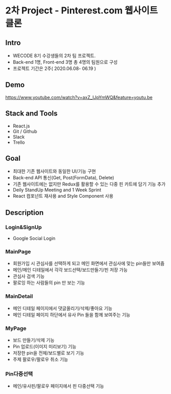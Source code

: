 # 2차 Project - Pinterest.com 웹사이트 클론
## Intro
- WECODE 8기 수강생들의 2차 팀 프로젝트.
- Back-end 1명, Front-end 3명 총 4명의 팀원으로 구성
- 프로젝트 기간은 2주( 2020.06.08- 06.19 )
## Demo
https://www.youtube.com/watch?v=axZ_IJpYmWQ&feature=youtu.be
## Stack and Tools
- React.js
- Git / Github
- Slack
- Trello
## Goal
- 최대한 기존 웹사이트와 동일한 UI/기능 구현
- Back-end API 통신(Get, Post(FormData), Delete)
- 기존 웹사이트에는 없지만 Redux를 활용할 수 있는 다중 핀 카트에 담기 기능 추가
- Deily StandUp Meeting and 1 Week Sprint
- React 컴포넌트 재사용 and Style Component 사용
## Description
### Login&SignUp
- Google Social Login
### MainPage
- 회원가입 시 관심사를 선택하게 되고 메인 화면에서 관심사에 맞는 pin들만 보여줌
- 메인/메인 디테일에서 각각 보드선택/보드만들기/핀 저장 가능
- 관심사 검색 기능
- 팔로잉 하는 사람들의 pin 만 보는 기능
### MainDetail
- 메인 디테일 페이지에서 댓글올리기/삭제/좋아요 기능
- 메인 디테일 페이지 하단에서 유사 Pin 들을 함께 보여주는 기능
### MyPage
- 보드 만들기/삭제 기능
- Pin 업로드(이미지 미리보기) 기능
- 저장한 pin을 전체/보드별로 보기 기능
- 주제 팔로우/팔로우 취소 기능
### Pin다중선택
- 메인/유사핀/팔로우 페이지에서 핀 다중선택 기능
